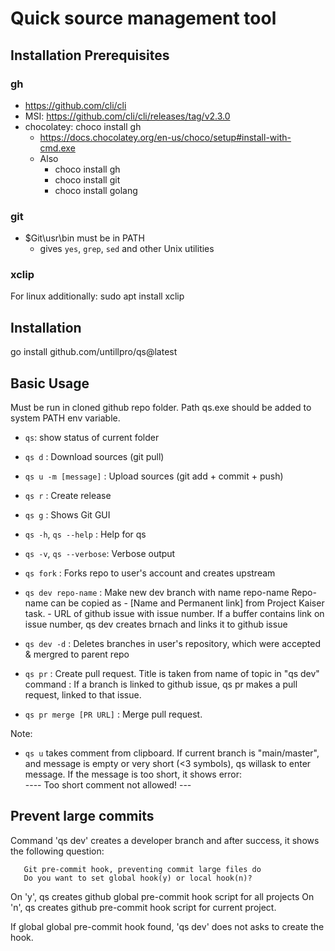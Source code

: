 # Quick source management tool

## Installation Prerequisites

### gh
- https://github.com/cli/cli
- MSI: https://github.com/cli/cli/releases/tag/v2.3.0
- chocolatey: choco install gh
  - https://docs.chocolatey.org/en-us/choco/setup#install-with-cmd.exe
  - Also
    - choco install gh
    - choco install git
    - choco install golang

### git

- $Git\usr\bin must be in PATH
  - gives `yes`, `grep`, `sed` and other Unix utilities

### xclip
For linux additionally:   sudo apt install xclip

## Installation

go install github.com/untillpro/qs@latest

## Basic Usage
Must be run in cloned github repo folder.
Path qs.exe should be added to system PATH env variable.

- `qs`: show status of current folder

- `qs d`                 : Download sources (git pull)
- `qs u -m [message]`    : Upload sources (git add + commit + push)
- `qs r`                 : Create release
- `qs g`                 : Shows Git GUI
- `qs -h`, `qs --help`   : Help for qs
- `qs -v`, `qs --verbose`: Verbose output

- `qs fork`  		         : Forks repo to user's account and creates upstream
- `qs dev repo-name`     : Make new dev branch with name repo-name
                           Repo-name can be copied as 
                            - [Name and Permanent link] from Project Kaiser task. 
                            - URL of github issue with issue number.
                           If a buffer contains link on issue number, qs dev creates brnach and links it to github issue

- `qs dev -d`         	 : Deletes branches in user's repository, which were accepted & mergred to parent repo
- `qs pr`                : Create pull request. Title is taken from name of topic in "qs dev" command
                         : If a branch is linked to github issue, qs pr makes a pull request, linked to that issue.
- `qs pr merge [PR URL]` : Merge pull request. 

Note:
  - `qs u` takes comment from clipboard. If current branch is "main/master", 
           and message is empty or very short (<3 symbols), qs willask to enter message.
           If the message is too short, it shows error:   
                  ----  Too short comment not allowed! --- 

## Prevent large commits

Command 'qs dev' creates a developer branch and after success, it shows the following question:

```
   Git pre-commit hook, preventing commit large files do
   Do you want to set global hook(y) or local hook(n)?
```

On 'y', qs creates github global pre-commit hook script for all projects
On 'n', qs creates github pre-commit hook script for current project.

If global global pre-commit hook found, 'qs dev' does not asks to create the hook.


